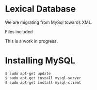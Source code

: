 # Lexical Database

We are migrating from MySql towards XML.

Files included

This is a work in progress.

# Installing MySQL

```bash
$ sudo apt-get update
$ sudo apt-get install mysql-server
$ sudo apt-get install mysql-client
```
